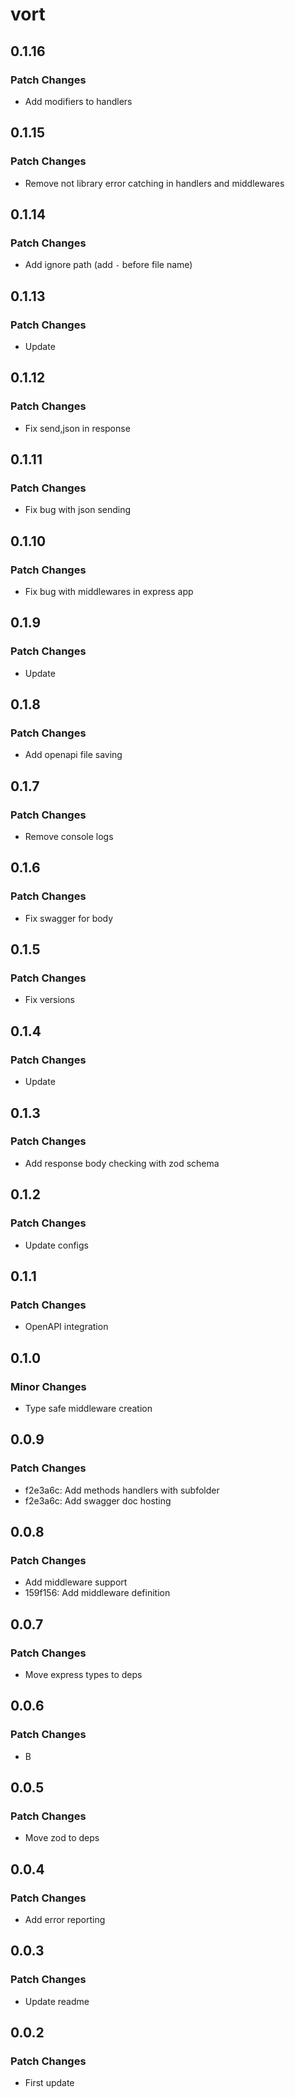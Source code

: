 # vort

## 0.1.16

### Patch Changes

- Add modifiers to handlers

## 0.1.15

### Patch Changes

- Remove not library error catching in handlers and middlewares

## 0.1.14

### Patch Changes

- Add ignore path (add `-` before file name)

## 0.1.13

### Patch Changes

- Update

## 0.1.12

### Patch Changes

- Fix send,json in response

## 0.1.11

### Patch Changes

- Fix bug with json sending

## 0.1.10

### Patch Changes

- Fix bug with middlewares in express app

## 0.1.9

### Patch Changes

- Update

## 0.1.8

### Patch Changes

- Add openapi file saving

## 0.1.7

### Patch Changes

- Remove console logs

## 0.1.6

### Patch Changes

- Fix swagger for body

## 0.1.5

### Patch Changes

- Fix versions

## 0.1.4

### Patch Changes

- Update

## 0.1.3

### Patch Changes

- Add response body checking with zod schema

## 0.1.2

### Patch Changes

- Update configs

## 0.1.1

### Patch Changes

- OpenAPI integration

## 0.1.0

### Minor Changes

- Type safe middleware creation

## 0.0.9

### Patch Changes

- f2e3a6c: Add methods handlers with subfolder
- f2e3a6c: Add swagger doc hosting

## 0.0.8

### Patch Changes

- Add middleware support
- 159f156: Add middleware definition

## 0.0.7

### Patch Changes

- Move express types to deps

## 0.0.6

### Patch Changes

- B

## 0.0.5

### Patch Changes

- Move zod to deps

## 0.0.4

### Patch Changes

- Add error reporting

## 0.0.3

### Patch Changes

- Update readme

## 0.0.2

### Patch Changes

- First update
